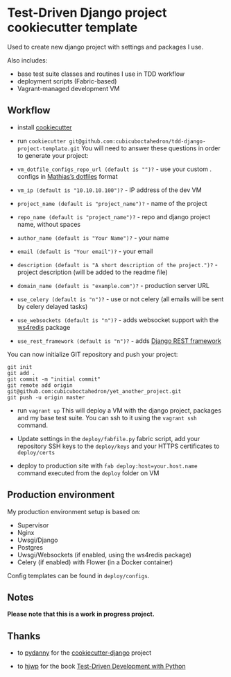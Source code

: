 # Test-Driven Django project cookiecutter template

Used to create new django project with settings and packages I use.

Also includes:
- base test suite classes and routines I use in TDD workflow
- deployment scripts (Fabric-based)
- Vagrant-managed development VM

Workflow
--------
- install [cookiecutter](https://github.com/audreyr/cookiecutter)

- run `cookiecutter git@github.com:cubicuboctahedron/tdd-django-project-template.git`
 You will need to answer these questions in order to generate your project:
 - `vm_dotfile_configs_repo_url (default is "")?` - use your custom . configs in [Mathias’s dotfiles](https://github.com/mathiasbynens/dotfiles) format
 - `vm_ip (default is "10.10.10.100")?` - IP address of the dev VM
 - `project_name (default is "project_name")?` - name of the project
 - `repo_name (default is "project_name")?` - repo and django project name, without spaces
 - `author_name (default is "Your Name")?` - your name
 - `email (default is "Your email")?` - your email
 - `description (default is "A short description of the project.")?` - project description (will be added to the readme file)
 - `domain_name (default is "example.com")?` - production server URL
 - `use_celery (default is "n")?` - use or not celery (all emails will be sent by celery delayed tasks)
 - `use_websockets (default is "n")?` - adds websocket support with the [ws4redis](https://github.com/jrief/django-websocket-redis) package
 - `use_rest_framework (default is "n")?`  - adds [Django REST framework](https://github.com/tomchristie/django-rest-framework)
    
 You can now initialize GIT repository and push your project:

 ```
 git init
 git add .
 git commit -m "initial commit"
 git remote add origin git@github.com:cubicuboctahedron/yet_another_project.git
 git push -u origin master
 ```

- run `vagrant up`
 This will deploy a VM with the django project, packages and my base test suite. 
 You can ssh to it using the `vagrant ssh` command.

- Update settings in the `deploy/fabfile.py` fabric script, add your repository SSH keys to the `deploy/keys` and your HTTPS certificates to `deploy/certs`

- deploy to production site with `fab deploy:host=your.host.name` command executed from the `deploy` folder on VM

Production environment
----------------------
My production environment setup is based on:
- Supervisor
- Nginx
- Uwsgi/Django
- Postgres
- Uwsgi/Websockets (if enabled, using the ws4redis package)
- Celery (if enabled) with Flower (in a Docker container)

Config templates can be found in `deploy/configs`.

Notes
-----
**Please note that this is a work in progress project.**

Thanks
-----
- to [pydanny](https://github.com/pydanny) for the  [cookiecutter-django](https://github.com/pydanny/cookiecutter-django) project

- to [hjwp](https://github.com/hjwp) for the book [Test-Driven Development with Python](http://chimera.labs.oreilly.com/books/1234000000754)

